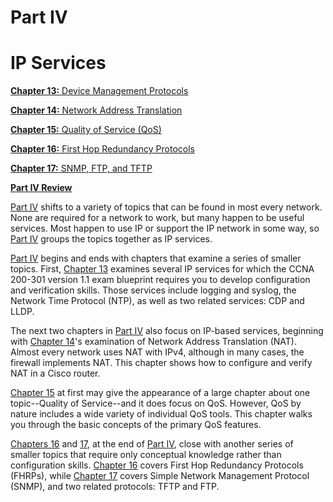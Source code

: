 # Part IV


# IP Services

[**Chapter 13:** Device Management Protocols](vol2_ch13.md#ch13)

[**Chapter 14:** Network Address Translation](vol2_ch14.md#ch14)

[**Chapter 15:** Quality of Service (QoS)](vol2_ch15.md#ch15)

[**Chapter 16:** First Hop Redundancy Protocols](vol2_ch16.md#ch16)

[**Chapter 17:** SNMP, FTP, and TFTP](vol2_ch17.md#ch17)

[**Part IV Review**](vol2_part-p04.md#part-p04)

[Part IV](vol2_part04.md#part04) shifts to a variety of topics that can be found in most every network. None are required for a network to work, but many happen to be useful services. Most happen to use IP or support the IP network in some way, so [Part IV](vol2_part04.md#part04) groups the topics together as IP services.

[Part IV](vol2_part04.md#part04) begins and ends with chapters that examine a series of smaller topics. First, [Chapter 13](vol2_ch13.md#ch13) examines several IP services for which the CCNA 200-301 version 1.1 exam blueprint requires you to develop configuration and verification skills. Those services include logging and syslog, the Network Time Protocol (NTP), as well as two related services: CDP and LLDP.

The next two chapters in [Part IV](vol2_part04.md#part04) also focus on IP-based services, beginning with [Chapter 14](vol2_ch14.md#ch14)'s examination of Network Address Translation (NAT). Almost every network uses NAT with IPv4, although in many cases, the firewall implements NAT. This chapter shows how to configure and verify NAT in a Cisco router.

[Chapter 15](vol2_ch15.md#ch15) at first may give the appearance of a large chapter about one topic--Quality of Service--and it does focus on QoS. However, QoS by nature includes a wide variety of individual QoS tools. This chapter walks you through the basic concepts of the primary QoS features.

[Chapters 16](vol2_ch16.md#ch16) and [17](vol2_ch17.md#ch17), at the end of [Part IV](vol2_part04.md#part04), close with another series of smaller topics that require only conceptual knowledge rather than configuration skills. [Chapter 16](vol2_ch16.md#ch16) covers First Hop Redundancy Protocols (FHRPs), while [Chapter 17](vol2_ch17.md#ch17) covers Simple Network Management Protocol (SNMP), and two related protocols: TFTP and FTP.